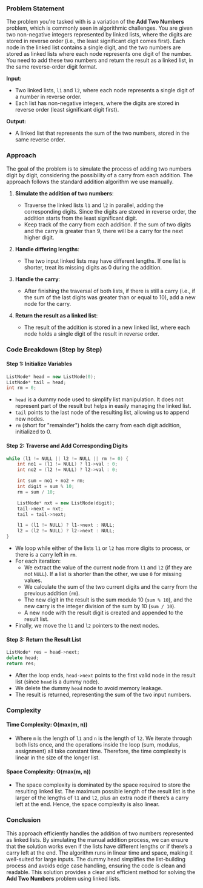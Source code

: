### Problem Statement

The problem you're tasked with is a variation of the **Add Two Numbers** problem, which is commonly seen in algorithmic challenges. You are given two non-negative integers represented by linked lists, where the digits are stored in reverse order (i.e., the least significant digit comes first). Each node in the linked list contains a single digit, and the two numbers are stored as linked lists where each node represents one digit of the number. You need to add these two numbers and return the result as a linked list, in the same reverse-order digit format.

**Input:**
- Two linked lists, `l1` and `l2`, where each node represents a single digit of a number in reverse order.
- Each list has non-negative integers, where the digits are stored in reverse order (least significant digit first).

**Output:**
- A linked list that represents the sum of the two numbers, stored in the same reverse order.

### Approach

The goal of the problem is to simulate the process of adding two numbers digit by digit, considering the possibility of a carry from each addition. The approach follows the standard addition algorithm we use manually.

1. **Simulate the addition of two numbers**:
   - Traverse the linked lists `l1` and `l2` in parallel, adding the corresponding digits. Since the digits are stored in reverse order, the addition starts from the least significant digit.
   - Keep track of the carry from each addition. If the sum of two digits and the carry is greater than 9, there will be a carry for the next higher digit.

2. **Handle differing lengths**:
   - The two input linked lists may have different lengths. If one list is shorter, treat its missing digits as 0 during the addition.
   
3. **Handle the carry**:
   - After finishing the traversal of both lists, if there is still a carry (i.e., if the sum of the last digits was greater than or equal to 10), add a new node for the carry.

4. **Return the result as a linked list**:
   - The result of the addition is stored in a new linked list, where each node holds a single digit of the result in reverse order.

### Code Breakdown (Step by Step)

#### Step 1: Initialize Variables

```cpp
ListNode* head = new ListNode(0);
ListNode* tail = head;
int rm = 0;
```

- `head` is a dummy node used to simplify list manipulation. It does not represent part of the result but helps in easily managing the linked list.
- `tail` points to the last node of the resulting list, allowing us to append new nodes.
- `rm` (short for "remainder") holds the carry from each digit addition, initialized to 0.

#### Step 2: Traverse and Add Corresponding Digits

```cpp
while (l1 != NULL || l2 != NULL || rm != 0) {
    int no1 = (l1 != NULL) ? l1->val : 0;
    int no2 = (l2 != NULL) ? l2->val : 0;

    int sum = no1 + no2 + rm;
    int digit = sum % 10;
    rm = sum / 10;

    ListNode* nxt = new ListNode(digit);
    tail->next = nxt;
    tail = tail->next;

    l1 = (l1 != NULL) ? l1->next : NULL;
    l2 = (l2 != NULL) ? l2->next : NULL;
}
```

- We loop while either of the lists `l1` or `l2` has more digits to process, or there is a carry left in `rm`.
- For each iteration:
  - We extract the value of the current node from `l1` and `l2` (if they are not `NULL`). If a list is shorter than the other, we use `0` for missing values.
  - We calculate the sum of the two current digits and the carry from the previous addition (`rm`).
  - The new digit in the result is the sum modulo 10 (`sum % 10`), and the new carry is the integer division of the sum by 10 (`sum / 10`).
  - A new node with the result digit is created and appended to the result list.
- Finally, we move the `l1` and `l2` pointers to the next nodes.

#### Step 3: Return the Result List

```cpp
ListNode* res = head->next;
delete head;
return res;
```

- After the loop ends, `head->next` points to the first valid node in the result list (since `head` is a dummy node).
- We delete the dummy `head` node to avoid memory leakage.
- The result is returned, representing the sum of the two input numbers.

### Complexity

#### Time Complexity: **O(max(m, n))**
- Where `m` is the length of `l1` and `n` is the length of `l2`. We iterate through both lists once, and the operations inside the loop (sum, modulus, assignment) all take constant time. Therefore, the time complexity is linear in the size of the longer list.

#### Space Complexity: **O(max(m, n))**
- The space complexity is dominated by the space required to store the resulting linked list. The maximum possible length of the result list is the larger of the lengths of `l1` and `l2`, plus an extra node if there’s a carry left at the end. Hence, the space complexity is also linear.

### Conclusion

This approach efficiently handles the addition of two numbers represented as linked lists. By simulating the manual addition process, we can ensure that the solution works even if the lists have different lengths or if there’s a carry left at the end. The algorithm runs in linear time and space, making it well-suited for large inputs. The dummy head simplifies the list-building process and avoids edge case handling, ensuring the code is clean and readable. This solution provides a clear and efficient method for solving the **Add Two Numbers** problem using linked lists.
